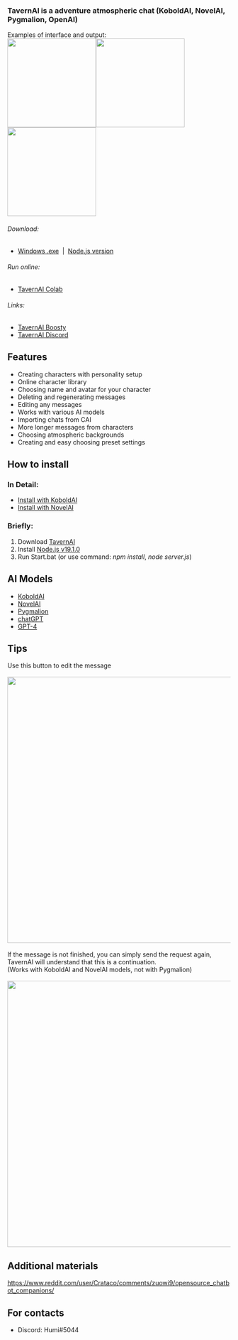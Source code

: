 ### TavernAI is a adventure atmospheric chat (KoboldAI, NovelAI, Pygmalion, OpenAI)

Examples of interface and output:
<br><img src="readme/1.png" height="200" /><img src="readme/4.png" height="200" /><img src="readme/5.png" height="200" />

###### Download:

-   [Windows .exe](https://sourceforge.net/projects/tavernaimain/files/TavernAI.rar/download)&nbsp;&nbsp;|&nbsp;&nbsp;[Node.js version](https://github.com/TavernAI/TavernAI/archive/refs/heads/main.zip)<br>

###### Run online:

-   [TavernAI Colab](https://colab.research.google.com/github/TavernAI/TavernAI/blob/main/colab/GPU.ipynb)<br>

###### Links:

-   [TavernAI Boosty](https://boosty.to/tavernai)
-   [TavernAI Discord](https://discord.gg/zmK2gmr45t)

## Features

-   Creating characters with personality setup
-   Online character library
-   Choosing name and avatar for your character
-   Deleting and regenerating messages
-   Editing any messages
-   Works with various AI models
-   Importing chats from CAI
-   More longer messages from characters
-   Choosing atmospheric backgrounds
-   Creating and easy choosing preset settings

## How to install

### In Detail:

-   [Install with KoboldAI](https://github.com/TavernAI/TavernAI/wiki/How-to-install)<br>
-   [Install with NovelAI](https://github.com/TavernAI/TavernAI/wiki/How-to-install-Novel)<br>

### Briefly:

1. Download [TavernAI](https://github.com/TavernAI/TavernAI/archive/refs/heads/main.zip)
2. Install [Node.js v19.1.0](https://nodejs.org/download/release/v19.1.0/)
3. Run Start.bat (or use command: _npm install_, _node server.js_)

## AI Models

-   [KoboldAI](https://github.com/KoboldAI/KoboldAI-Client)
-   [NovelAI](https://novelai.net/)
-   [Pygmalion](https://rentry.org/pygmalion-ai)
-   [chatGPT](https://chat.openai.com/)
-   [GPT-4](https://openai.com/research/gpt-4)

## Tips

Use this button to edit the message<br><br>
<img src="readme/3.png" width="600" /><br><br>
If the message is not finished, you can simply send the request again, TavernAI will understand that this is a continuation. <br>(Works with KoboldAI and NovelAI models, not with Pygmalion)<br>
<br><img src="readme/2.png" width="600" />

## Additional materials

https://www.reddit.com/user/Crataco/comments/zuowi9/opensource_chatbot_companions/

## For contacts

-   Discord: Humi#5044
    <br><br><br>
